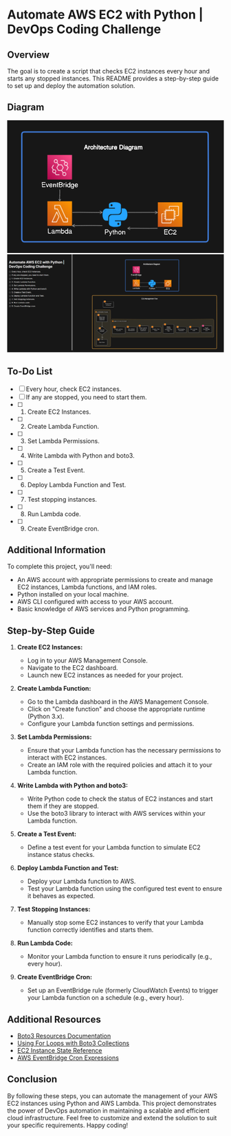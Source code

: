 # Automate AWS EC2 with Python | DevOps Coding Challenge

## Overview
The goal is to create a script that checks EC2 instances every hour and starts any stopped instances. This README provides a step-by-step guide to set up and deploy the automation solution.

## Diagram
![alt text](Diagram.png)
![alt text](ToDoDiagram.png)

## To-Do List
- [ ] Every hour, check EC2 instances.
- [ ] If any are stopped, you need to start them.
- [ ] 1. Create EC2 Instances.
- [ ] 2. Create Lambda Function.
- [ ] 3. Set Lambda Permissions.
- [ ] 4. Write Lambda with Python and boto3.
- [ ] 5. Create a Test Event.
- [ ] 6. Deploy Lambda Function and Test.
- [ ] 7. Test stopping instances.
- [ ] 8. Run Lambda code.
- [ ] 9. Create EventBridge cron.

## Additional Information
To complete this project, you'll need:
- An AWS account with appropriate permissions to create and manage EC2 instances, Lambda functions, and IAM roles.
- Python installed on your local machine.
- AWS CLI configured with access to your AWS account.
- Basic knowledge of AWS services and Python programming.

## Step-by-Step Guide
1. **Create EC2 Instances:**
   - Log in to your AWS Management Console.
   - Navigate to the EC2 dashboard.
   - Launch new EC2 instances as needed for your project.

2. **Create Lambda Function:**
   - Go to the Lambda dashboard in the AWS Management Console.
   - Click on "Create function" and choose the appropriate runtime (Python 3.x).
   - Configure your Lambda function settings and permissions.

3. **Set Lambda Permissions:**
   - Ensure that your Lambda function has the necessary permissions to interact with EC2 instances.
   - Create an IAM role with the required policies and attach it to your Lambda function.

4. **Write Lambda with Python and boto3:**
   - Write Python code to check the status of EC2 instances and start them if they are stopped.
   - Use the boto3 library to interact with AWS services within your Lambda function.

5. **Create a Test Event:**
   - Define a test event for your Lambda function to simulate EC2 instance status checks.

6. **Deploy Lambda Function and Test:**
   - Deploy your Lambda function to AWS.
   - Test your Lambda function using the configured test event to ensure it behaves as expected.

7. **Test Stopping Instances:**
   - Manually stop some EC2 instances to verify that your Lambda function correctly identifies and starts them.

8. **Run Lambda Code:**
   - Monitor your Lambda function to ensure it runs periodically (e.g., every hour).

9. **Create EventBridge Cron:**
   - Set up an EventBridge rule (formerly CloudWatch Events) to trigger your Lambda function on a schedule (e.g., every hour).

## Additional Resources

- [Boto3 Resources Documentation](https://boto3.amazonaws.com/v1/documentation/api/latest/guide/resources.html)
- [Using For Loops with Boto3 Collections](https://boto3.amazonaws.com/v1/documentation/api/latest/guide/collections.html)
- [EC2 Instance State Reference](https://boto3.amazonaws.com/v1/documentation/api/latest/reference/services/ec2/instance/state.html)
- [AWS EventBridge Cron Expressions](https://docs.aws.amazon.com/eventbridge/latest/userguide/eb-cron-expressions.html)

## Conclusion
By following these steps, you can automate the management of your AWS EC2 instances using Python and AWS Lambda. This project demonstrates the power of DevOps automation in maintaining a scalable and efficient cloud infrastructure. Feel free to customize and extend the solution to suit your specific requirements. Happy coding!